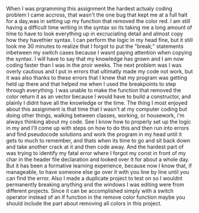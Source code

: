 When I was prgramming this assignment the hardest actualy coding problem I came accross, that wasn't the one bug
that kept me at a full halt for a day,was in setting up my function that removed the color red. I am 
still having a difficult time writing in the syntax so its taking me a long amount of time to have to look 
everything up in excruciating detail and almost copy how they havethier syntax. I can perform the logic in my 
head fine, but it still took me 30 minutes to realize that I forgot to put the "break;" statements inbetween my 
switch cases because I wasnt paying attention when copying the syntax. I will have to say that my knowledge has
grown and I am now coding faster than I was in the proir weeks. The next problem was I was overly cautious and 
I put in errors that ultimatly made my code not work, but it was also thanks to these errors that I knew that 
my program was getting held up there and that helped me when I used the breakpoints to step through everything.
I was unable to make the function that removed the color return it as an vector because I would have to build
a constructor, and plainly I didnt have all the knowledge or the time. The thing I most enjoyed about this 
assignment is that time that I wasn't at my computer coding but doing other things, walking between classes, 
working, or housework, i'm always thinking about my code. See I know how to properly set up the logic in my
and I'll come up with steps on how to do this and then run into errors and find pseudocode solutions and work
the program in my head until it gets to much to remember, and thats when its time to go and sit back down and 
take another crack at it and then code away. And the hardest part of was trying to identify my fatal error 
where I forgot my const in front of my char in the header file declaration and looked over it for about a 
whole day. But it has been a formative learning experience, because now I know that, if manageable, to have 
someone else go over it with you line by line until you can find the error. Also I made a duplicate project 
to test on so I wouldnt permanently breaking anything and the windows I was editing were from different projects.
Since it can be accomplished simply with a switch operator instead of an if function in the remove color 
function maybe you should include the part about removing all colors in this project.
